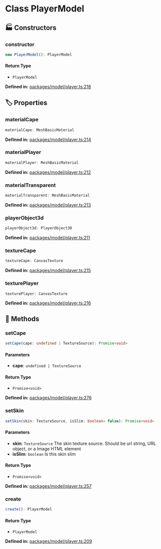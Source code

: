 # Class PlayerModel

## 🏭 Constructors

### constructor

```ts
new PlayerModel(): PlayerModel
```
#### Return Type

- `PlayerModel`

<p style="font-size: 14px; color: var(--vp-c-text-2)">
<strong>Defined in:</strong> <a href="https://github.com/voxelum/minecraft-launcher-core-node/blob/master/packages/model/player.ts#L218" target="_blank" rel="noreferrer">packages/model/player.ts:218</a>
</p>


## 🏷️ Properties

### materialCape <Badge type="tip" text="readonly" />

```ts
materialCape: MeshBasicMaterial
```
<p style="font-size: 14px; color: var(--vp-c-text-2)">
<strong>Defined in:</strong> <a href="https://github.com/voxelum/minecraft-launcher-core-node/blob/master/packages/model/player.ts#L214" target="_blank" rel="noreferrer">packages/model/player.ts:214</a>
</p>


### materialPlayer <Badge type="tip" text="readonly" />

```ts
materialPlayer: MeshBasicMaterial
```
<p style="font-size: 14px; color: var(--vp-c-text-2)">
<strong>Defined in:</strong> <a href="https://github.com/voxelum/minecraft-launcher-core-node/blob/master/packages/model/player.ts#L212" target="_blank" rel="noreferrer">packages/model/player.ts:212</a>
</p>


### materialTransparent <Badge type="tip" text="readonly" />

```ts
materialTransparent: MeshBasicMaterial
```
<p style="font-size: 14px; color: var(--vp-c-text-2)">
<strong>Defined in:</strong> <a href="https://github.com/voxelum/minecraft-launcher-core-node/blob/master/packages/model/player.ts#L213" target="_blank" rel="noreferrer">packages/model/player.ts:213</a>
</p>


### playerObject3d <Badge type="tip" text="readonly" />

```ts
playerObject3d: PlayerObject3D
```
<p style="font-size: 14px; color: var(--vp-c-text-2)">
<strong>Defined in:</strong> <a href="https://github.com/voxelum/minecraft-launcher-core-node/blob/master/packages/model/player.ts#L211" target="_blank" rel="noreferrer">packages/model/player.ts:211</a>
</p>


### textureCape <Badge type="tip" text="readonly" />

```ts
textureCape: CanvasTexture
```
<p style="font-size: 14px; color: var(--vp-c-text-2)">
<strong>Defined in:</strong> <a href="https://github.com/voxelum/minecraft-launcher-core-node/blob/master/packages/model/player.ts#L215" target="_blank" rel="noreferrer">packages/model/player.ts:215</a>
</p>


### texturePlayer <Badge type="tip" text="readonly" />

```ts
texturePlayer: CanvasTexture
```
<p style="font-size: 14px; color: var(--vp-c-text-2)">
<strong>Defined in:</strong> <a href="https://github.com/voxelum/minecraft-launcher-core-node/blob/master/packages/model/player.ts#L216" target="_blank" rel="noreferrer">packages/model/player.ts:216</a>
</p>


## 🔧 Methods

### setCape

```ts
setCape(cape: undefined | TextureSource): Promise<void>
```
#### Parameters

- **cape**: `undefined | TextureSource`
#### Return Type

- `Promise<void>`

<p style="font-size: 14px; color: var(--vp-c-text-2)">
<strong>Defined in:</strong> <a href="https://github.com/voxelum/minecraft-launcher-core-node/blob/master/packages/model/player.ts#L276" target="_blank" rel="noreferrer">packages/model/player.ts:276</a>
</p>


### setSkin

```ts
setSkin(skin: TextureSource, isSlim: boolean= false): Promise<void>
```

#### Parameters

- **skin**: `TextureSource`
The skin texture source. Should be url string, URL object, or a Image HTML element
- **isSlim**: `boolean`
Is this skin slim
#### Return Type

- `Promise<void>`

<p style="font-size: 14px; color: var(--vp-c-text-2)">
<strong>Defined in:</strong> <a href="https://github.com/voxelum/minecraft-launcher-core-node/blob/master/packages/model/player.ts#L257" target="_blank" rel="noreferrer">packages/model/player.ts:257</a>
</p>


### create <Badge type="warning" text="static" />

```ts
create(): PlayerModel
```
#### Return Type

- `PlayerModel`

<p style="font-size: 14px; color: var(--vp-c-text-2)">
<strong>Defined in:</strong> <a href="https://github.com/voxelum/minecraft-launcher-core-node/blob/master/packages/model/player.ts#L209" target="_blank" rel="noreferrer">packages/model/player.ts:209</a>
</p>



